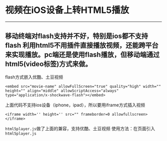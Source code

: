 # 视频在iOS设备上转HTML5播放
---
移动终端对flash支持并不好，特别是ios都不支持flash
利用html5不用插件直接播放视频，还能跨平台来实现播放。pc端还是使用flash播放，但移动端通过html5(video标签)方式来做。
---
flash方式嵌入优酷、土豆视频
```
<embed src="movie-name" allowFullScreen="true" quality="high" width="" height="" align="middle" allowScriptAccess="always" type="application/x-shockwave-flash"></embed>
``` 

上面代码不支持ios设备（iphone，ipad），所以要用iframe方式插入视频
```
<iframe width='' height='' src="" frameborder=0 allowfullscreen></iframe>
``` 

`html5player.js`做了上面的兼容，支持优酷、土豆视频 
使用方法：在页面引入`html5player.js`

